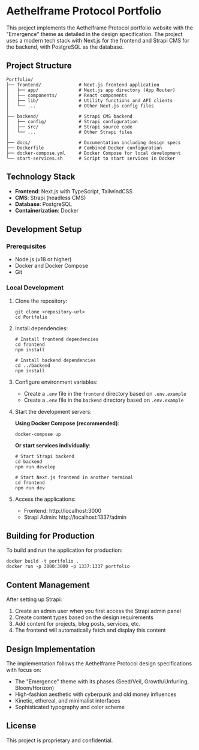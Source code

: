 # Aethelframe Protocol Portfolio

This project implements the Aethelframe Protocol portfolio website with the "Emergence" theme as detailed in the design specification. The project uses a modern tech stack with Next.js for the frontend and Strapi CMS for the backend, with PostgreSQL as the database.

## Project Structure

```
Portfolio/
├── frontend/              # Next.js frontend application
│   ├── app/               # Next.js app directory (App Router)
│   ├── components/        # React components
│   ├── lib/               # Utility functions and API clients
│   └── ...                # Other Next.js config files
│
├── backend/               # Strapi CMS backend
│   ├── config/            # Strapi configuration
│   ├── src/               # Strapi source code
│   └── ...                # Other Strapi files
│
├── docs/                  # Documentation including design specs
├── Dockerfile             # Combined Docker configuration
├── docker-compose.yml     # Docker Compose for local development
└── start-services.sh      # Script to start services in Docker
```

## Technology Stack

- **Frontend**: Next.js with TypeScript, TailwindCSS
- **CMS**: Strapi (headless CMS)
- **Database**: PostgreSQL
- **Containerization**: Docker

## Development Setup

### Prerequisites

- Node.js (v18 or higher)
- Docker and Docker Compose
- Git

### Local Development

1. Clone the repository:
   ```
   git clone <repository-url>
   cd Portfolio
   ```

2. Install dependencies:
   ```
   # Install frontend dependencies
   cd frontend
   npm install
   
   # Install backend dependencies
   cd ../backend
   npm install
   ```

3. Configure environment variables:
   - Create a `.env` file in the `frontend` directory based on `.env.example`
   - Create a `.env` file in the `backend` directory based on `.env.example`

4. Start the development servers:

   **Using Docker Compose (recommended)**:
   ```
   docker-compose up
   ```

   **Or start services individually**:
   ```
   # Start Strapi backend
   cd backend
   npm run develop
   
   # Start Next.js frontend in another terminal
   cd frontend
   npm run dev
   ```

5. Access the applications:
   - Frontend: http://localhost:3000
   - Strapi Admin: http://localhost:1337/admin

## Building for Production

To build and run the application for production:

```
docker build -t portfolio .
docker run -p 3000:3000 -p 1337:1337 portfolio
```

## Content Management

After setting up Strapi:

1. Create an admin user when you first access the Strapi admin panel
2. Create content types based on the design requirements
3. Add content for projects, blog posts, services, etc.
4. The frontend will automatically fetch and display this content

## Design Implementation

The implementation follows the Aethelframe Protocol design specifications with focus on:

- The "Emergence" theme with its phases (Seed/Veil, Growth/Unfurling, Bloom/Horizon)
- High-fashion aesthetic with cyberpunk and old money influences
- Kinetic, ethereal, and minimalist interfaces
- Sophisticated typography and color scheme

## License

This project is proprietary and confidential.
